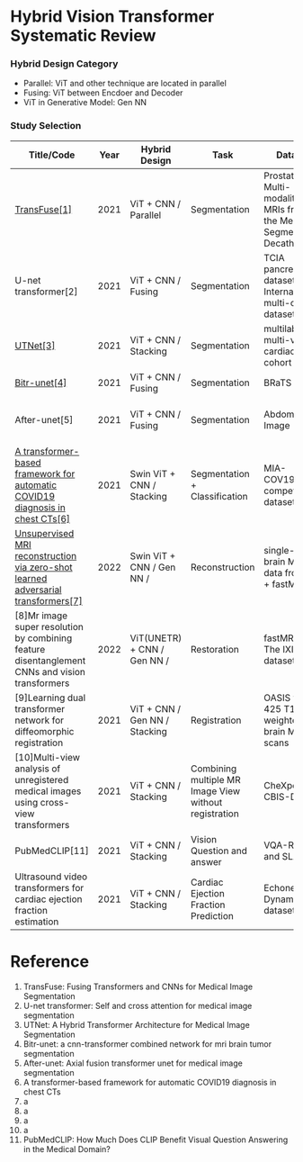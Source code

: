 # Hybrid Vision Transformer Systematic Review


### Hybrid Design Category
- Parallel: ViT and other technique are located in parallel
- Fusing: ViT between Encdoer and Decoder
- ViT in Generative Model: Gen NN


### Study Selection
| Title/Code | Year | Hybrid Design | Task | Dataset | Modality | Input Size
| ------------------------- |  -------- | -------- | -------- | -------- | -------- | -------- | 
| [TransFuse[1]](https://github.com/Rayicer/TransFuse) | 2021 | ViT + CNN / Parallel | Segmentation | Prostate Multi-modality MRIs from the Medical Segmentation Decathlon | MRI | MRIs from 32 patients, with volume shape of 20×320×3 |
| U-net transformer[2] | 2021 | ViT + CNN / Fusing | Segmentation | TCIA pancreas dataset / Internal multi-organ dataset(IMO) | CT | TCIA: 82 CT-scans and Multi-Organ(IMO): 85 CT Scans|
| [UTNet[3]](https://github.com/yhygao/UTNet) | 2021 | ViT + CNN / Stacking | Segmentation | multilabel, multi-vendor cardiac MRI cohort | MRI | 75 MRI from Siemens, 75 MRI from Philips
| [Bitr-unet[4]](https://github.com/BruceResearch/BiTr-Unet) | 2021 | ViT + CNN / Fusing | Segmentation | BRaTS 2021 | MRI | 200 MRI Scans
| After-unet[5] | 2021 | ViT + CNN / Fusing | Segmentation | Abdomen CT Image | CT | abdomen CT BCV:18/Thorax-85:60/SegTHOR: 30
| [A transformer-based framework for automatic COVID19 diagnosis in chest CTs[6]](https://github.com/leizhangtech/COVID19T) | 2021 | Swin ViT + CNN / Stacking | Segmentation + Classification | MIA-COV19D competition dataset | CT | 1560 CT Scans
| [Unsupervised MRI reconstruction via zero-shot learned adversarial transformers[7]](https://github.com/icon-lab/SLATER) | 2022 | Swin ViT + CNN / Gen NN / | Reconstruction | single-coil brain MRI data from IXI + fastMRI | MRI |
| [8]Mr image super resolution by combining feature disentanglement CNNs and vision transformers | 2022 | ViT(UNETR) + CNN / Gen NN /  | Restoration | fastMRI and The IXI dataset | MRI | fastMRI:500, IXI dataset:500 |
| [9]Learning dual transformer network for diffeomorphic registration | 2021 | ViT + CNN / Gen NN / Stacking | Registration | OASIS with 425 T1-weighted brain MRI scans | MRI |
| [10]Multi-view analysis of unregistered medical images using cross-view transformers | 2021 | ViT + CNN / Stacking | Combining multiple MR Image View without registration | CheXpert and CBIS-DDSM | MRI |
| PubMedCLIP[11] | 2021 | ViT + CNN / Stacking | Vision Question and answer | VQA-RAD and SLAKE | X-ray |
| Ultrasound video transformers for cardiac ejection fraction estimation | 2021 | ViT + CNN / Stacking | Cardiac Ejection Fraction Prediction | Echonet-Dynamic dataset | Ultrasound |



# Reference
1. TransFuse: Fusing Transformers and CNNs for Medical Image Segmentation
2. U-net transformer: Self and cross attention for medical image segmentation
3. UTNet: A Hybrid Transformer Architecture for Medical Image Segmentation
4. Bitr-unet: a cnn-transformer combined network for mri brain tumor segmentation
5. After-unet: Axial fusion transformer unet for medical image segmentation
6. A transformer-based framework for automatic COVID19 diagnosis in chest CTs
7. a
8. a
9. a
10. a
11. PubMedCLIP: How Much Does CLIP Benefit Visual Question Answering in the Medical Domain?
